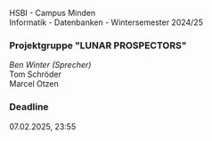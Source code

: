 HSBI - Campus Minden\
Informatik - Datenbanken - Wintersemester 2024/25

### Projektgruppe "LUNAR PROSPECTORS"
*Ben Winter (Sprecher)*\
Tom Schröder\
Marcel Otzen

### Deadline
07.02.2025, 23:55
